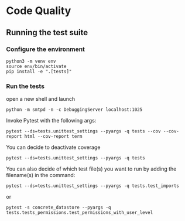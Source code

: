 # Code Quality

## Running the test suite

### Configure the environment

```shell
python3 -m venv env
source env/bin/activate
pip install -e ".[tests]"
```

### Run the tests

open a new shell and launch

```shell
python -m smtpd -n -c DebuggingServer localhost:1025
```

Invoke Pytest with the following args:

```shell
pytest --ds=tests.unittest_settings --pyargs -q tests --cov --cov-report html --cov-report term
```

You can decide to deactivate coverage

```shell
pytest --ds=tests.unittest_settings --pyargs -q tests
```

You can also decide of which test file(s) you want to run by adding the filename(s) in the command:

```shell
pytest --ds=tests.unittest_settings --pyargs -q tests.test_imports
```
or
```shell
pytest -s concrete_datastore --pyargs -q tests.tests_permissions.test_permissions_with_user_level
```
